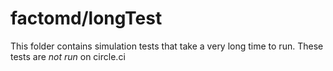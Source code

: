 # factomd/longTest

This folder contains simulation tests that take a very long time to run.
These tests are *not run* on circle.ci
